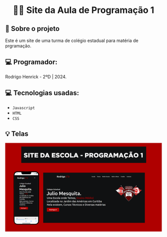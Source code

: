 <h1 align="center">
  🧑‍💻 Site da Aula de Programação 1
</h1>

## :rocket: Sobre o projeto
Este é um site de uma turma de colégio estadual para matéria de prgramação.

## :computer: Programador:
Rodrigo Henrick - 2ºD | 2024.

## :computer: Tecnologias usadas:

- `Javascript`
- `HTML`
- `CSS`


## :bulb: Telas
![capa](image/Capa.png)
